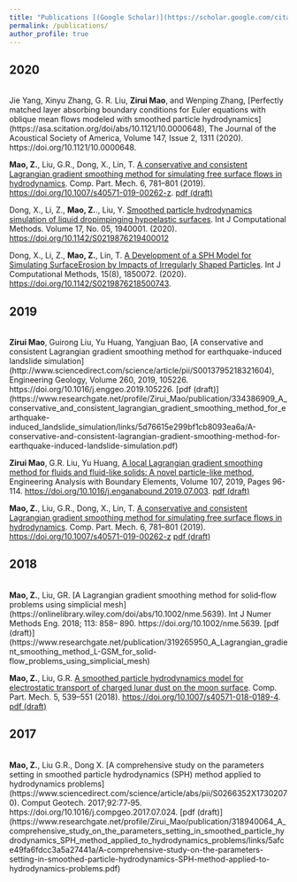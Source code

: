 ```yaml
---
title: "Publications [(Google Scholar)](https://scholar.google.com/citations?user=o5mccd8AAAAJ&hl=en)"
permalink: /publications/
author_profile: true
---
```


## 2020
<br>
Jie Yang, Xinyu Zhang, G. R. Liu, <b>Zirui Mao</b>, and Wenping Zhang, [Perfectly matched layer absorbing boundary conditions for Euler equations with oblique mean flows modeled with smoothed particle hydrodynamics](https://asa.scitation.org/doi/abs/10.1121/10.0000648), The Journal of the Acoustical Society of America, Volume 147, Issue 2, 1311 (2020). https://doi.org/10.1121/10.0000648.

<b>Mao, Z.</b>, Liu, G.R., Dong, X., Lin, T. [A conservative and consistent Lagrangian gradient smoothing method for simulating free surface flows in hydrodynamics](https://link.springer.com/article/10.1007/s40571-019-00262-z). Comp. Part. Mech. 6, 781–801 (2019). https://doi.org/10.1007/s40571-019-00262-z. [pdf (draft)](https://www.researchgate.net/publication/336919738_A_3D_L-GSM_framework_with_an_adaptable_GSD-constructing_algorithm_for_simulating_large_deformation_free_surface_flows)

Dong, X., Li, Z., <b>Mao, Z.</b>., Liu, Y. [Smoothed particle hydrodynamics simulation of liquid dropimpinging hypoelastic surfaces](https://www.worldscientific.com/doi/abs/10.1142/S0219876219400012). Int J Computational Methods. Volume 17, No. 05, 1940001. (2020). https://doi.org/10.1142/S0219876219400012

Dong,  X., Li, Z., <b>Mao, Z.</b>, Lin, T. [A Development of a SPH Model for Simulating SurfaceErosion by Impacts of Irregularly Shaped Particles](https://www.worldscientific.com/doi/abs/10.1142/S0219876218500743). Int J Computational Methods, 15(8), 1850072. (2020). https://doi.org/10.1142/S0219876218500743.
<br>

## 2019
<br>
<b>Zirui Mao</b>, Guirong Liu, Yu Huang, Yangjuan Bao, [A conservative and consistent Lagrangian gradient smoothing method for earthquake-induced landslide simulation](http://www.sciencedirect.com/science/article/pii/S0013795218321604), Engineering Geology, Volume 260, 2019, 105226. https://doi.org/10.1016/j.enggeo.2019.105226. [pdf (draft)](https://www.researchgate.net/profile/Zirui_Mao/publication/334386909_A_conservative_and_consistent_lagrangian_gradient_smoothing_method_for_earthquake-induced_landslide_simulation/links/5d76615e299bf1cb8093ea6a/A-conservative-and-consistent-lagrangian-gradient-smoothing-method-for-earthquake-induced-landslide-simulation.pdf)

<b>Zirui Mao</b>, G.R. Liu, Yu Huang, [A local Lagrangian gradient smoothing method for fluids and fluid-like solids: A novel particle-like method](http://www.sciencedirect.com/science/article/pii/S0955799719303601), Engineering Analysis with Boundary Elements, Volume 107, 2019, Pages 96-114. https://doi.org/10.1016/j.enganabound.2019.07.003. [pdf (draft)](https://www.researchgate.net/profile/Zirui_Mao/publication/334450684_A_local_Lagrangian_gradient_smoothing_method_for_fluids_and_fluid-like_solids_A_novel_particle-like_method/links/5d2bf256a6fdcc2462e0e0b6/A-local-Lagrangian-gradient-smoothing-method-for-fluids-and-fluid-like-solids-A-novel-particle-like-method.pdf)

<b>Mao, Z.</b>, Liu, G.R., Dong, X., Lin, T. [A conservative and consistent Lagrangian gradient smoothing method for simulating free surface flows in hydrodynamics](https://link.springer.com/article/10.1007/s40571-019-00262-z). Comp. Part. Mech. 6, 781–801 (2019). https://doi.org/10.1007/s40571-019-00262-z [pdf (draft)](https://www.researchgate.net/profile/Zirui_Mao/publication/334436444_A_conservative_and_consistent_Lagrangian_gradient_smoothing_method_for_simulating_free_surface_flows_in_hydrodynamics/links/5d2c84b7458515c11c31b3d6/A-conservative-and-consistent-Lagrangian-gradient-smoothing-method-for-simulating-free-surface-flows-in-hydrodynamics.pdf)
<br> 

## 2018
<br>
<b>Mao, Z.</b>, Liu, GR. [A Lagrangian gradient smoothing method for solid‐flow problems using simplicial mesh](https://onlinelibrary.wiley.com/doi/abs/10.1002/nme.5639). Int J Numer Methods Eng. 2018; 113: 858– 890. https://doi.org/10.1002/nme.5639. [pdf (draft)](https://www.researchgate.net/publication/319265950_A_Lagrangian_gradient_smoothing_method_L-GSM_for_solid-flow_problems_using_simplicial_mesh)

<b>Mao, Z.</b>, Liu, G.R. [A smoothed particle hydrodynamics model for electrostatic transport of charged lunar dust on the moon surface](https://link.springer.com/article/10.1007/s40571-018-0189-4). Comp. Part. Mech. 5, 539–551 (2018). https://doi.org/10.1007/s40571-018-0189-4. [pdf (draft)](https://www.researchgate.net/profile/Zirui_Mao/publication/323152011_A_smoothed_particle_hydrodynamics_model_for_electrostatic_transport_of_charged_lunar_dust_on_the_moon_surface/links/5d2ca727458515c11c335790/A-smoothed-particle-hydrodynamics-model-for-electrostatic-transport-of-charged-lunar-dust-on-the-moon-surface.pdf)
<br>

## 2017
<br>
<b>Mao, Z.</b>, Liu G.R., Dong X. [A comprehensive study on the parameters setting in smoothed particle hydrodynamics (SPH) method applied to hydrodynamics problems](https://www.sciencedirect.com/science/article/abs/pii/S0266352X17302070). Comput Geotech. 2017;92:77‐95. https://doi.org/10.1016/j.compgeo.2017.07.024. [pdf (draft)](https://www.researchgate.net/profile/Zirui_Mao/publication/318940064_A_comprehensive_study_on_the_parameters_setting_in_smoothed_particle_hydrodynamics_SPH_method_applied_to_hydrodynamics_problems/links/5afce49fa6fdcc3a5a27441a/A-comprehensive-study-on-the-parameters-setting-in-smoothed-particle-hydrodynamics-SPH-method-applied-to-hydrodynamics-problems.pdf)
